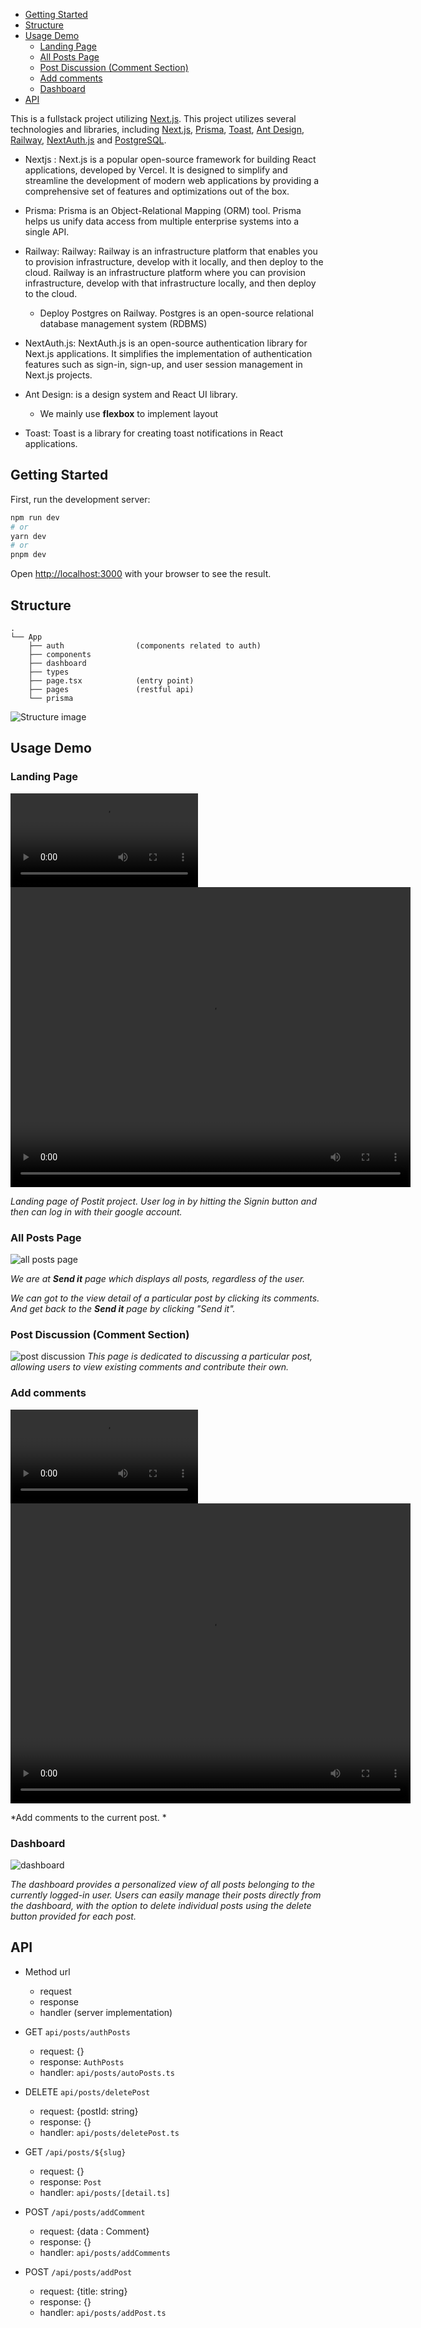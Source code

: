 - [Getting Started](#getting-started)
- [Structure](#structure)
- [Usage Demo](#usage-demo)
  - [Landing Page](#landing-page)
  - [All Posts Page](#all-posts-page)
  - [Post Discussion (Comment Section)](#post-discussion-comment-section)
  - [Add comments](#add-comments)
  - [Dashboard](#dashboard)
- [API](#api)


This is a fullstack project utilizing [Next.js](https://nextjs.org/).
This project utilizes several technologies and libraries, including [Next.js](https://nextjs.org/), [Prisma](https://www.prisma.io/), [Toast](https://react-hot-toast.com/),  [Ant Design](https://ant.design/), [Railway](https://railway.app/), [NextAuth.js](https://next-auth.js.org/) and [PostgreSQL](https://www.postgresql.org/).


- Nextjs : Next.js is a popular open-source framework for building React applications, developed by Vercel. It is designed to simplify and streamline the development of modern web applications by providing a comprehensive set of features and optimizations out of the box.
- Prisma: Prisma is an Object-Relational Mapping (ORM) tool. Prisma helps us unify data access from multiple enterprise systems into a single API.
- Railway: Railway: Railway is an infrastructure platform that enables you to provision infrastructure, develop with it locally, and then deploy to the cloud. Railway is an infrastructure platform where you can provision infrastructure, develop with that infrastructure locally, and then deploy to the cloud.
  - Deploy Postgres on Railway. Postgres is an open-source relational database management system (RDBMS)
- NextAuth.js: NextAuth.js is an open-source authentication library for Next.js applications. It simplifies the implementation of authentication features such as sign-in, sign-up, and user session management in Next.js projects.

- Ant Design: is a design system and React UI library.
  - We mainly use **flexbox** to implement layout
- Toast:  Toast is a library for creating toast notifications in React applications. 

## Getting Started

First, run the development server:

```bash
npm run dev
# or
yarn dev
# or
pnpm dev
```

Open [http://localhost:3000](http://localhost:3000) with your browser to see the result.

## Structure

```
.
└── App
    ├── auth                (components related to auth)       
    ├── components               
    ├── dashboard              
    ├── types
    ├── page.tsx            (entry point)
    ├── pages               (restful api)
    └── prisma

``` 

![Structure image](./docs/image/structure.jpg)

## Usage Demo

### Landing Page

![landing page](./docs/image/landing_page.mov)
<video width="640" height="480" controls>
  <source src="./docs/image/landing_page.mov" type="video/mp4">
</video>

*Landing page of Postit project. User log in by hitting the Signin button and then can log in with their google account.*

### All Posts Page

![all posts page](./docs/image/all_posts.png)


*We are at **Send it** page which displays all posts, regardless of the user.*

*We can got to the view detail of a particular post by clicking its comments. And get back to the **Send it** page by clicking "Send it".*

### Post Discussion (Comment Section) 

![post discussion](./docs/image/post_discussion.png)
*This page is dedicated to discussing a particular post, allowing users to view existing comments and contribute their own.*

### Add comments

![add comments](./docs/image/add_comments.mov)
<video width="640" height="480" controls>
  <source src="./docs/image/add_comments.mov" type="video/mp4">
</video>

*Add comments to the current post. *

### Dashboard

![dashboard](./docs/image/dashboard.png)

*The dashboard provides a personalized view of all posts belonging to the currently logged-in user. Users can easily manage their posts directly from the dashboard, with the option to delete individual posts using the delete button provided for each post.*

## API
- Method url
  - request
  - response
  - handler (server implementation)

- GET `api/posts/authPosts` 
  - request: {}
  - response: `AuthPosts`
  - handler: `api/posts/autoPosts.ts` 
  
- DELETE `api/posts/deletePost`
  - request: {postId: string}
  - response: {}
  - handler: `api/posts/deletePost.ts` 

- GET `/api/posts/${slug}`
  - request: {}
  - response: `Post`
  - handler: `api/posts/[detail.ts]`

- POST `/api/posts/addComment`
  - request: {data : Comment}
  - response: {}
  - handler: `api/posts/addComments`

- POST `/api/posts/addPost`
  - request: {title: string}
  - response: {}
  - handler: `api/posts/addPost.ts`
